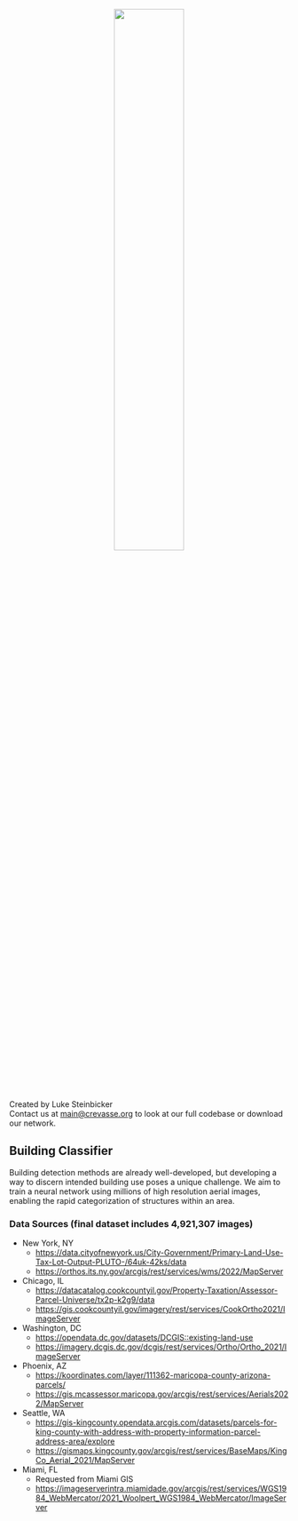 <p align="center">
  <img width=50% height=50% src="https://github.com/lukesteinbicker/crevasse/blob/master/Logo.png?raw=true">
</p>

Created by Luke Steinbicker <br/>
Contact us at main@crevasse.org to look at our full codebase or download our network. <br/>

## Building Classifier

Building detection methods are already well-developed, but developing a way to discern intended building use poses a unique challenge. We aim to train a neural network using millions of high resolution aerial images, enabling the rapid categorization of structures within an area.

### Data Sources (final dataset includes 4,921,307 images)
- New York, NY <br/>
  - https://data.cityofnewyork.us/City-Government/Primary-Land-Use-Tax-Lot-Output-PLUTO-/64uk-42ks/data <br/>
  - https://orthos.its.ny.gov/arcgis/rest/services/wms/2022/MapServer <br/>
- Chicago, IL <br/>
  - https://datacatalog.cookcountyil.gov/Property-Taxation/Assessor-Parcel-Universe/tx2p-k2g9/data <br/>
  - https://gis.cookcountyil.gov/imagery/rest/services/CookOrtho2021/ImageServer <br/>
- Washington, DC <br/>
  - https://opendata.dc.gov/datasets/DCGIS::existing-land-use <br/>
  - https://imagery.dcgis.dc.gov/dcgis/rest/services/Ortho/Ortho_2021/ImageServer <br/>
- Phoenix, AZ <br/>
  - https://koordinates.com/layer/111362-maricopa-county-arizona-parcels/ <br/>
  - https://gis.mcassessor.maricopa.gov/arcgis/rest/services/Aerials2022/MapServer <br/>
- Seattle, WA <br/>
  - https://gis-kingcounty.opendata.arcgis.com/datasets/parcels-for-king-county-with-address-with-property-information-parcel-address-area/explore <br/>
  - https://gismaps.kingcounty.gov/arcgis/rest/services/BaseMaps/KingCo_Aerial_2021/MapServer <br/>
- Miami, FL <br/>
  - Requested from Miami GIS <br/>
  - https://imageserverintra.miamidade.gov/arcgis/rest/services/WGS1984_WebMercator/2021_Woolpert_WGS1984_WebMercator/ImageServer <br/>
